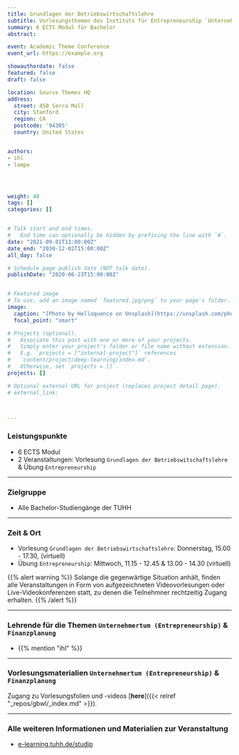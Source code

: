 ```yaml
---
title: Grundlagen der Betriebswirtschaftslehre
subtitle: Vorlesungsthemen des Instituts für Entrepreneurship `Unternehmertum` & `Finanzplanung`
summary: 6 ECTS Modul für Bachelor
abstract: 

event: Academic Theme Conference
event_url: https://example.org

showauthordate: false
featured: false
draft: false

location: Source Themes HQ
address:
  street: 450 Serra Mall
  city: Stanford
  region: CA
  postcode: '94305'
  country: United States


authors:
- ihl
- lampe




weight: 40
tags: []
categories: []


# Talk start and end times.
#   End time can optionally be hidden by prefixing the line with `#`.
date: "2021-09-01T13:00:00Z"
date_end: "2030-12-02T15:00:00Z"
all_day: false

# Schedule page publish date (NOT talk date).
publishDate: "2020-06-23T15:00:00Z"


# Featured image
# To use, add an image named `featured.jpg/png` to your page's folder. 
image:
  caption: "[Photo by Helloquence on Unsplash](https://unsplash.com/photos/5fNmWej4tAA), [cc0](https://creativecommons.org/share-your-work/public-domain/cc0/)"
  focal_point: "smart"

# Projects (optional).
#   Associate this post with one or more of your projects.
#   Simply enter your project's folder or file name without extension.
#   E.g. `projects = ["internal-project"]` references 
#   `content/project/deep-learning/index.md`.
#   Otherwise, set `projects = []`.
projects: []

# Optional external URL for project (replaces project detail page).
# external_link:



---
```


### Leistungspunkte

* 6 ECTS Modul
* 2 Veranstaltungen: Vorlesung `Grundlagen der Betriebswitschaftslehre` & Übung `Entrepreneurship`

***

### Zielgruppe

* Alle Bachelor-Studiengänge der TUHH

***

### Zeit & Ort
* Vorlesung `Grundlagen der Betriebswirtschaftslehre`: Donnerstag, 15.00 - 17.30, (virtuell)
* Übung `Entrepreneurship`: Mittwoch, 11.15 - 12.45 & 13.00 - 14.30 (virtuell)

{{% alert warning %}}
Solange die gegenwärtige Situation anhält, finden alle Veranstaltungen in Form von aufgezeichneten Videovorlesungen oder Live-Videokonferenzen statt, zu denen die Teilnehmner rechtzeitig Zugang erhalten.
{{% /alert %}}


***

### Lehrende für die Themen `Unternehmertum (Entrepreneurship)` & `Finanzplanung`

* {{% mention "ihl" %}}

***

### Vorlesungsmaterialien `Unternehmertum (Entrepreneurship)` & `Finanzplanung`

Zugang zu Vorlesungsfolien und -videos [**here**]({{< relref "_repos/gbwl/_index.md" >}}).


***

### Alle weiteren Informationen und Materialien zur Veranstaltung

* [e-learning.tuhh.de/studip](https://e-learning.tuhh.de/studip/dispatch.php/course/overview?cid=47f23461ec532266c599d0a63cca55a1)

